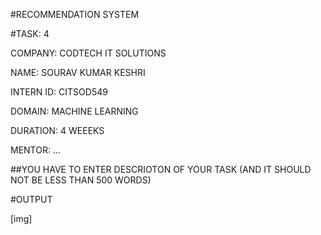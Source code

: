#RECOMMENDATION SYSTEM

#TASK: 4

COMPANY: CODTECH IT SOLUTIONS

NAME: SOURAV KUMAR KESHRI

INTERN ID: CITSOD549

DOMAIN: MACHINE LEARNING

DURATION: 4 WEEEKS

MENTOR: ...

##YOU HAVE TO ENTER DESCRIOTON OF YOUR TASK (AND IT SHOULD NOT BE LESS THAN 500 WORDS)

#OUTPUT

[img]
